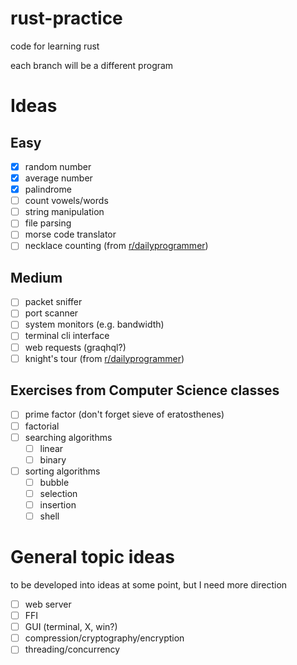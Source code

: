 # rust-practice
code for learning rust

each branch will be a different program

# Ideas

## Easy
- [x] random number
- [x] average number
- [x] palindrome
- [ ] count vowels/words
- [ ] string manipulation
- [ ] file parsing
- [ ] morse code translator
- [ ] necklace counting (from [r/dailyprogrammer](https://www.reddit.com/r/dailyprogrammer/comments/g1xrun/20200415_challenge_384_intermediate_necklace/))

## Medium
- [ ] packet sniffer
- [ ] port scanner
- [ ] system monitors (e.g. bandwidth)
- [ ] terminal cli interface
- [ ] web requests (graqhql?)
- [ ] knight's tour (from [r/dailyprogrammer](https://www.reddit.com/r/dailyprogrammer_ideas/comments/b29bro/intermediate_knights_tour/))

## Exercises from Computer Science classes
- [ ] prime factor (don't forget sieve of eratosthenes)
- [ ] factorial
- [ ] searching algorithms
  - [ ] linear
  - [ ] binary
- [ ] sorting algorithms
  - [ ] bubble
  - [ ] selection
  - [ ] insertion
  - [ ] shell

# General topic ideas
to be developed into ideas at some point, but I need more direction

- [ ] web server
- [ ] FFI
- [ ] GUI (terminal, X, win?)
- [ ] compression/cryptography/encryption
- [ ] threading/concurrency
